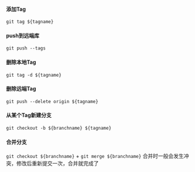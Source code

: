 #### 添加Tag
`git tag ${tagname}`
#### push到远端库
`git push --tags`
#### 删除本地Tag
`git tag -d ${tagname}`
#### 删除远端Tag
`git push --delete origin ${tagname}`
#### 从某个Tag新建分支
`git checkout -b ${branchname} ${tagname}`
#### 合并分支
`git checkout ${branchname}` + `git merge ${branchname}`
合并时一般会发生冲突，修改后重新提交一次，合并就完成了